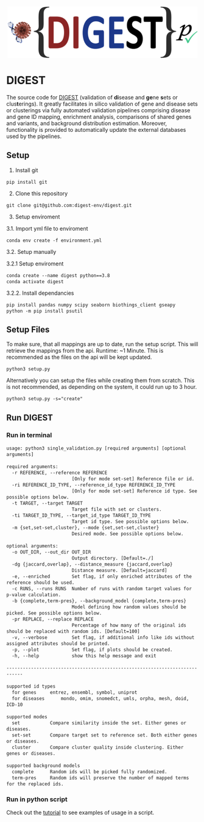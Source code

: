 <p align="center">
  <img alt="DIGEST Logo" src="https://github.com/bionetslab/digest/blob/main/digest_logo.png?raw=true" width="500" />
</p>

# DIGEST
The source code for [DIGEST](https://digest-validation.net/) (validation of **di**sease and **ge**ne **s**ets or clus**t**erings). It greatly facilitates in silico validation of gene and disease sets or clusterings via fully automated validation pipelines comprising disease and gene ID mapping, enrichment
analysis, comparisons of shared genes and variants, and background distribution estimation. Moreover, functionality is provided to automatically update the external databases used by the pipelines.

## Setup
1. Install git
```
pip install git
```
2. Clone this repository
```
git clone git@github.com:digest-env/digest.git
```
3. Setup enviroment

3.1. Import yml file to enviroment
```
conda env create -f environment.yml
```
3.2. Setup manually

3.2.1 Setup enviroment
```
conda create --name digest python==3.8
conda activate digest
```
3.2.2. Install dependancies
```
pip install pandas numpy scipy seaborn biothings_client gseapy
python -m pip install psutil
```
## Setup Files
To make sure, that all mappings are up to date, run the setup script. This will retrieve the mappings from the api. Runtime: ~1 Minute. This is recommended as the files on the api will be kept updated.
```
python3 setup.py
```
Alternatively you can setup the files while creating them from scratch. This is not recommended, as depending on the system, it could run up to 3 hour.
```
python3 setup.py -s="create"
```
## Run DIGEST
### Run in terminal
```
usage: python3 single_validation.py [required arguments] [optional arguments]

required arguments:
  -r REFERENCE, --reference REFERENCE
                        [Only for mode set-set] Reference file or id. 
  -ri REFERENCE_ID_TYPE, --reference_id_type REFERENCE_ID_TYPE
                        [Only for mode set-set] Reference id type. See possible options below.
  -t TARGET, --target TARGET
                        Target file with set or clusters.
  -ti TARGET_ID_TYPE, --target_id_type TARGET_ID_TYPE
                        Target id type. See possible options below.
  -m {set,set-set,cluster}, --mode {set,set-set,cluster}
                        Desired mode. See possible options below.

optional arguments:
  -o OUT_DIR, --out_dir OUT_DIR
                        Output directory. [Default=./]
  -dg {jaccard,overlap}, --distance_measure {jaccard,overlap}
                        Distance measure. [Default=jaccard]
  -e, --enriched        Set flag, if only enriched attributes of the reference should be used.
  -c RUNS, --runs RUNS  Number of runs with random target values for p-value calculation.
  -b {complete,term-pres}, --background_model {complete,term-pres}
                        Model defining how random values should be picked. See possible options below.
  -pr REPLACE, --replace REPLACE
                        Percentage of how many of the original ids should be replaced with random ids. [Default=100]
  -v, --verbose         Set flag, if additional info like ids without assigned attributes should be printed.
  -p, --plot            Set flag, if plots should be created.
  -h, --help            show this help message and exit

----------------------------------------------------------------------------

supported id types
  for genes		entrez, ensembl, symbol, uniprot
  for diseases		mondo, omim, snomedct, umls, orpha, mesh, doid, ICD-10

supported modes
  set			Compare similarity inside the set. Either genes or diseases.
  set-set		Compare target set to reference set. Both either genes or diseases.
  cluster		Compare cluster quality inside clustering. Either genes or diseases.

supported background models
  complete		Random ids will be picked fully randomized.
  term-pres		Random ids will preserve the number of mapped terms for the replaced ids.
 ```
 ### Run in python script
 Check out the [tutorial](https://github.com/bionetslab/digest-tutorial) to see examples of usage in a script.
